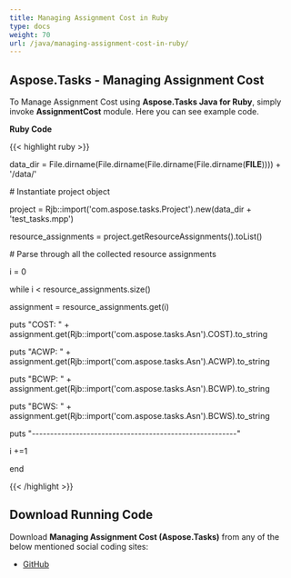 ```yaml
---
title: Managing Assignment Cost in Ruby
type: docs
weight: 70
url: /java/managing-assignment-cost-in-ruby/
---
```


## **Aspose.Tasks - Managing Assignment Cost**
To Manage Assignment Cost using **Aspose.Tasks Java for Ruby**, simply invoke **AssignmentCost** module. Here you can see example code.

**Ruby Code**

{{< highlight ruby >}}

 data_dir = File.dirname(File.dirname(File.dirname(File.dirname(__FILE__)))) + '/data/'



\# Instantiate project object

project = Rjb::import('com.aspose.tasks.Project').new(data_dir + 'test_tasks.mpp')

resource_assignments = project.getResourceAssignments().toList()

\# Parse through all the collected resource assignments

i = 0

while i < resource_assignments.size()

  assignment = resource_assignments.get(i)

  puts "COST: " + assignment.get(Rjb::import('com.aspose.tasks.Asn').COST).to_string

  puts "ACWP: " + assignment.get(Rjb::import('com.aspose.tasks.Asn').ACWP).to_string

  puts "BCWP: " + assignment.get(Rjb::import('com.aspose.tasks.Asn').BCWP).to_string

  puts "BCWS: " + assignment.get(Rjb::import('com.aspose.tasks.Asn').BCWS).to_string

  puts "--------------------------------------------------------"

  i +=1

end    

{{< /highlight >}}
## **Download Running Code**
Download **Managing Assignment Cost (Aspose.Tasks)** from any of the below mentioned social coding sites:

- [GitHub](https://github.com/aspose-tasks/Aspose.Tasks-for-Java/blob/master/Plugins/Aspose_Tasks_Java_for_Ruby/lib/asposetasksjava/ResourceAssignments/assignmentcost.rb)
